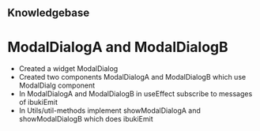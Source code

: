 ## Knowledgebase
# ModalDialogA and ModalDialogB
- Created a widget ModalDialog
- Created two components ModalDialogA and ModalDialogB which use ModalDialg component
- In ModalDialogA and ModalDialogB in useEffect subscribe to messages of ibukiEmit
- In Utils/util-methods implement showModalDialogA and showModalDialogB which does ibukiEmit